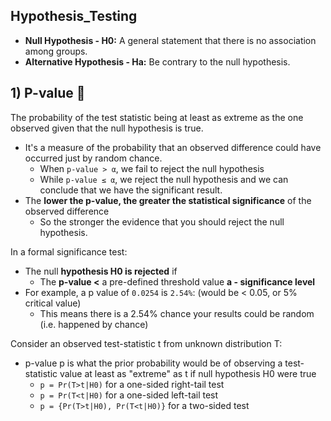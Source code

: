 ## Hypothesis_Testing 
- **Null Hypothesis - H0:** A general statement that there is no association among groups. 
- **Alternative Hypothesis - Ha:** Be contrary to the null hypothesis.

## 1) P-value 🔢
The probability of the test statistic being at least as extreme as the one observed given that the null hypothesis is true. 
- It's a measure of the probability that an observed difference could have occurred just by random chance.
  - When `p-value > α`, we fail to reject the null hypothesis
  - While `p-value ≤ α`, we reject the null hypothesis and we can conclude that we have the significant result.
- The **lower the p-value, the greater the statistical significance** of the observed difference
  - So the stronger the evidence that you should reject the null hypothesis.

In a formal significance test: 
- The null **hypothesis H0 is rejected** if 
  - The **p-value <** a pre-defined threshold value **a - significance level**
- For example, a p value of `0.0254` is `2.54%`: (would be < 0.05, or 5% critical value) 
  - This means there is a 2.54% chance your results could be random (i.e. happened by chance)

Consider an observed test-statistic t from unknown distribution T:
- p-value p is what the prior probability would be of observing a test-statistic value at least as "extreme" as t if null hypothesis H0 were true
  - `p = Pr(T>t|H0)` for a one-sided right-tail test
  - `p = Pr(T<t|H0)` for a one-sided left-tail test 
  - `p = {Pr(T>t|H0), Pr(T<t|H0)}` for a two-sided test
